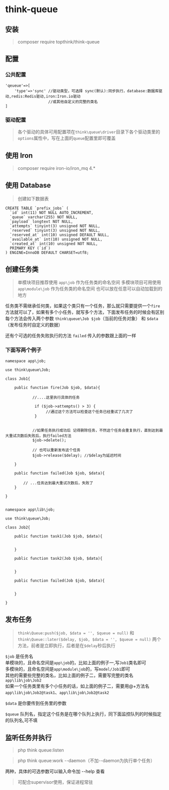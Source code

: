 # think-queue

## 安装
> composer require topthink/think-queue

## 配置
### 公共配置

```
'qeueue'=>[
    'type'=>'sync' //驱动类型，可选择 sync(默认):同步执行，database:数据库驱动,redis:Redis驱动,iron:Iron.io驱动
                   //或其他自定义的完整的类名
]
```

### 驱动配置
> 各个驱动的具体可用配置项在`think\queue\driver`目录下各个驱动类里的`options`属性中，写在上面的`queue`配置里即可覆盖


## 使用 Iron
> composer require iron-io/iron_mq 4.*

## 使用 Database
> 创建如下数据表

```
CREATE TABLE `prefix_jobs` (
  `id` int(11) NOT NULL AUTO_INCREMENT,
  `queue` varchar(255) NOT NULL,
  `payload` longtext NOT NULL,
  `attempts` tinyint(3) unsigned NOT NULL,
  `reserved` tinyint(3) unsigned NOT NULL,
  `reserved_at` int(10) unsigned DEFAULT NULL,
  `available_at` int(10) unsigned NOT NULL,
  `created_at` int(10) unsigned NOT NULL,
  PRIMARY KEY (`id`)
) ENGINE=InnoDB DEFAULT CHARSET=utf8;
```

## 创建任务类
> 单模块项目推荐使用 `app\job` 作为任务类的命名空间
> 多模块项目可用使用 `app\module\job` 作为任务类的命名空间
> 也可以放在任意可以自动加载到的地方

任务类不需继承任何类，如果这个类只有一个任务，那么就只需要提供一个`fire`方法就可以了，如果有多个小任务，就写多个方法，下面发布任务的时候会有区别  
每个方法会传入两个参数 `think\queue\Job $job`（当前的任务对象） 和 `$data`（发布任务时自定义的数据）

还有个可选的任务失败执行的方法 `failed` 传入的参数跟上面的一样

### 下面写两个例子

```
namespace app\job;

use think\queue\Job;

class Job1{
    
    public function fire(Job $job, $data){
    
            //....这里执行具体的任务 
            
             if ($job->attempts() > 3) {
                  //通过这个方法可以检查这个任务已经重试了几次了
             }
            
            
            //如果任务执行成功后 记得删除任务，不然这个任务会重复执行，直到达到最大重试次数后失败后，执行failed方法
            $job->delete();
            
            // 也可以重新发布这个任务
            $job->release($delay); //$delay为延迟时间
          
    }
    
    public function failed(Job $job, $data){
    
        // ...任务达到最大重试次数后，失败了
    }

}

```

```

namespace app\lib\job;

use think\queue\Job;

class Job2{
    
    public function task1(Job $job, $data){
    
          
    }
    
    public function task2(Job $job, $data){
    
          
    }
    
    public function failed(Job $job, $data){
    
          
    }

}

```


## 发布任务
> `think\Queue:push($job, $data = '', $queue = null)` 和 `think\Queue::later($delay, $job, $data = '', $queue = null)` 两个方法，前者是立即执行，后者是在`$delay`秒后执行

`$job` 是任务名  
单模块的，且命名空间是`app\job`的，比如上面的例子一,写`Job1`类名即可  
多模块的，且命名空间是`app\module\job`的，写`model/Job1`即可  
其他的需要些完整的类名，比如上面的例子二，需要写完整的类名`app\lib\job\Job2`  
如果一个任务类里有多个小任务的话，如上面的例子二，需要用@+方法名`app\lib\job\Job2@task1`、`app\lib\job\Job2@task2`

`$data` 是你要传到任务里的参数

`$queue` 队列名，指定这个任务是在哪个队列上执行，同下面监控队列的时候指定的队列名,可不填

## 监听任务并执行

> php think queue:listen

> php think queue:work --daemon（不加--daemon为执行单个任务）

两种，具体的可选参数可以输入命令加 --help 查看

>可配合supervisor使用，保证进程常驻